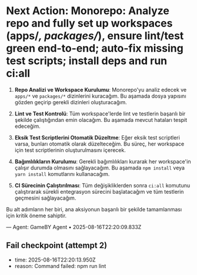 # Next Action: Monorepo: Analyze repo and fully set up workspaces (apps/*, packages/*), ensure lint/test green end-to-end; auto-fix missing test scripts; install deps and run ci:all

1. **Repo Analizi ve Workspace Kurulumu**: Monorepo'yu analiz edecek ve `apps/*` ve `packages/*` dizinlerini kuracağım. Bu aşamada dosya yapısını gözden geçirip gerekli dizinleri oluşturacağım.

2. **Lint ve Test Kontrolü**: Tüm workspace'lerde lint ve testlerin başarılı bir şekilde çalıştığından emin olacağım. Bu aşamada mevcut hataları tespit edeceğim.

3. **Eksik Test Scriptlerini Otomatik Düzeltme**: Eğer eksik test scriptleri varsa, bunları otomatik olarak düzelteceğim. Bu süreç, her workspace için test scriptlerinin oluşturulmasını içerecek.

4. **Bağımlılıkların Kurulumu**: Gerekli bağımlılıkları kurarak her workspace'in çalışır durumda olmasını sağlayacağım. Bu aşamada `npm install` veya `yarn install` komutlarını kullanacağım.

5. **CI Sürecinin Çalıştırılması**: Tüm değişikliklerden sonra `ci:all` komutunu çalıştırarak sürekli entegrasyon sürecini başlatacağım ve tüm testlerin geçmesini sağlayacağım. 

Bu alt adımların her biri, ana aksiyonun başarılı bir şekilde tamamlanması için kritik öneme sahiptir.

— Agent: GameBY Agent • 2025-08-16T22:20:09.833Z


## Fail checkpoint (attempt 2)
- time: 2025-08-16T22:20:13.950Z
- reason: Command failed: npm run lint
